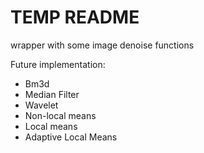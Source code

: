# TEMP README

wrapper with some image denoise functions

Future implementation:
- Bm3d
- Median Filter
- Wavelet
- Non-local means
- Local means
- Adaptive Local Means
